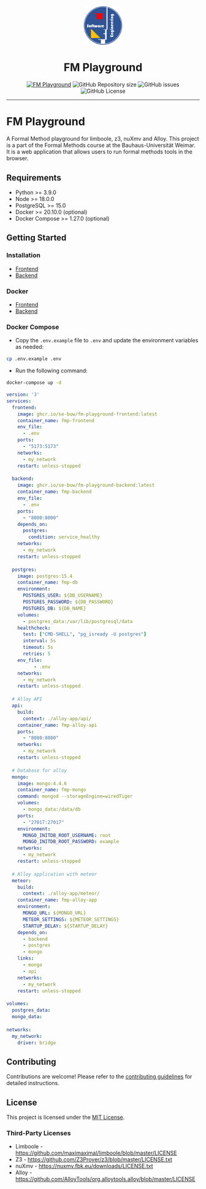 <div align="center">
  <img src="./frontend/public/logo_se.png" width="100px" />
  <h1>FM Playground</h1>
  <a href="https://play.formal-methods.net/"><img src="https://img.shields.io/website?url=https%3A%2F%2Fplay.formal-methods.net%2F&label=play.formal-methods.net" alt="FM Playground"></a>
  <img alt="GitHub Repository size" src="https://img.shields.io/github/repo-size/se-buw/fm-playground">
  <img src="https://img.shields.io/github/issues/se-buw/fm-playground" alt="GitHub issues">
  <img src="https://img.shields.io/github/license/se-buw/fm-playground" alt="GitHub License">
  <hr>
</div>




# FM Playground

A Formal Method playground for limboole, z3, nuXmv and Alloy. This project is a part of the  Formal Methods course at the Bauhaus-Universität Weimar. It is a web application that allows users to run formal methods tools in the browser. 

## Requirements
- Python >= 3.9.0
- Node >= 18.0.0
- PostgreSQL >= 15.0
- Docker >= 20.10.0 (optional)
- Docker Compose >= 1.27.0 (optional)


## Getting Started

### Installation

- [Frontend](frontend/README.md)
- [Backend](backend/README.md)

### Docker

- [Frontend](frontend/README.md#docker)
- [Backend](backend/README.md#docker)

### Docker Compose

- Copy the `.env.example` file to `.env` and update the environment variables as needed:
```bash
cp .env.example .env
```
- Run the following command:
```bash
docker-compose up -d
```

```yml
version: '3'
services:
  frontend:
    image: ghcr.io/se-buw/fm-playground-frontend:latest
    container_name: fmp-frontend
    env_file:
      - .env
    ports:
      - "5173:5173"
    networks:
      - my_network
    restart: unless-stopped
  
  backend:
    image: ghcr.io/se-buw/fm-playground-backend:latest
    container_name: fmp-backend
    env_file:
      - .env
    ports:
      - "8000:8000"
    depends_on:
      postgres:
        condition: service_healthy
    networks:
      - my_network
    restart: unless-stopped
  
  postgres:
    image: postgres:15.4
    container_name: fmp-db
    environment:
      POSTGRES_USER: ${DB_USERNAME}
      POSTGRES_PASSWORD: ${DB_PASSWORD}
      POSTGRES_DB: ${DB_NAME}
    volumes:
      - postgres_data:/var/lib/postgresql/data
    healthcheck:
      test: ["CMD-SHELL", "pg_isready -U postgres"]
      interval: 5s
      timeout: 5s
      retries: 5
    env_file:
          - .env
    networks:
      - my_network
    restart: unless-stopped
  
  # Alloy API
  api:
    build:
      context: ./alloy-app/api/
    container_name: fmp-alloy-api
    ports:
      - "8080:8080"
    networks:
      - my_network
    restart: unless-stopped
  
  # Database for alloy
  mongo:
    image: mongo:4.4.6
    container_name: fmp-mongo
    command: mongod --storageEngine=wiredTiger
    volumes:
      - mongo_data:/data/db
    ports:
      - "27017:27017"
    environment:
      MONGO_INITDB_ROOT_USERNAME: root
      MONGO_INITDB_ROOT_PASSWORD: example
    networks:
      - my_network
    restart: unless-stopped
  
  # Alloy application with meteor
  meteor:
    build:
      context: ./alloy-app/meteor/
    container_name: fmp-alloy-app
    environment:
      MONGO_URL: ${MONGO_URL}
      METEOR_SETTINGS: ${METEOR_SETTINGS}
      STARTUP_DELAY: ${STARTUP_DELAY}
    depends_on:
      - backend
      - postgres
      - mongo
    links:
      - mongo
      - api
    networks:
      - my_network
    restart: unless-stopped

volumes:
  postgres_data:
  mongo_data:

networks:
  my_network:
    driver: bridge
```


## Contributing

Contributions are welcome!  Please refer to the [contributing guidelines](CONTRIBUTING.md) for detailed instructions.


## License

This project is licensed under the [MIT License](LICENSE). 

### Third-Party Licenses

- Limboole - https://github.com/maximaximal/limboole/blob/master/LICENSE
- Z3 - https://github.com/Z3Prover/z3/blob/master/LICENSE.txt
- nuXmv - https://nuxmv.fbk.eu/downloads/LICENSE.txt
- Alloy - https://github.com/AlloyTools/org.alloytools.alloy/blob/master/LICENSE